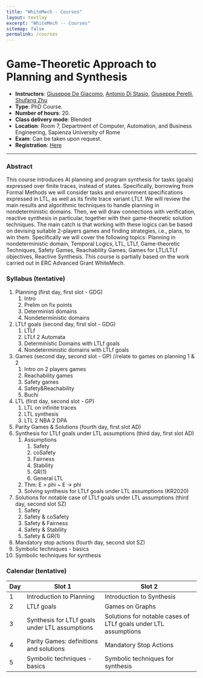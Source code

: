 ```yaml
---
title: "WhiteMech - Courses"
layout: textlay
excerpt: "WhiteMech -- Courses"
sitemap: false
permalink: /courses
---
```




# Game-Theoretic Approach to Planning and Synthesis

- **Instructors**: [Giuseppe De Giacomo](https://www.dis.uniroma1.it/degiacom/), [Antonio Di Stasio](https://www.dis.uniroma1.it/users/antonio_di-stasio), [Giuseppe Perelli](https://giuseppeperelli.github.io/), [Shufang Zhu](https://shufang-zhu.github.io/) 
- **Type**: PhD Course.
- **Number of hours**: 20.
- **Class delivery mode**: Blended
- **Location**: Room 7, Department of Computer, Automation, and Business Engineering, Sapienza University of Rome
- **Exam**: Can be taken upon request.
- **Registration**: [Here]()

------

### Abstract

This course introduces AI planning and program synthesis for tasks (goals) expressed over finite traces, instead of states. Specifically, borrowing from Formal Methods we will consider tasks and environment specifications expressed in LTL, as well as its finite trace variant LTLf.  We will review the main results and algorithmic techniques to handle planning in nondeterministic domains. Then, we will draw connections with verification, reactive synthesis in particular, together with their game-theoretic solution techniques. The main catch is that working with these logics can be based on devising suitable 2-players games and finding strategies, i.e., plans, to win them.
Specifically we will cover the following topics: Planning in nondeterministic domain, Temporal Logics, LTL, LTLf, Game-theoretic Techniques, Safety Games, Reachability Games, Games for LTL/LTLf objectives, Reactive Synthesis. This course is partially based on the work carried out in ERC Advanced Grant WhiteMech.

### Syllabus (tentative)

1. Planning (first day, first slot - GDG)
    1. Intro 
    2. Prelim on fix points
    3. Deterministi domains
    4. Nondeterministic domains
2. LTLf goals (second day, first slot - GDG)
    1. LTLf
    2. LTLf 2 Automata
    3. Deterministic Domains with LTLf goals
    4. Nondeterministic domains with LTLf goals
3. Games (second day, second slot - GP) //relate to games on planning 1 & 2
    1. Intro on 2 players games
    2. Reachability games
    3. Safety games
    4. Safety&Reachability
    5. Buchi
4. LTL (first day, second slot - GP)
    1. LTL on infinite traces
    2. LTL synthesis
    3. LTL 2 NBA 2 DPA
5. Parity Games & Solutions (fourth day, first slot AD)
6. Synthesis  for LTLf goals under LTL assumptions (third day, first slot AD)
    1. Assumptions
        1. Safety
        2. coSafety
        3. Fairness
        4. Stability
        5. GR(1)
        6. General LTL
    2. Thm: E > phi ~ E -> phi
    3. Solving synthesis for LTLf goals under LTL assumptions (KR2020)
7. Solutions for notable case of LTLf goals under LTL assumptions (third day, second slot SZ)
    1. Safety
    2. Safety & coSafety
    3. Safety & Fairness
    4. Safety & Stability
    5. Safety & GR(1)
8. Mandatory stop actions (fourth day, second slot SZ)
9. Symbolic techniques - basics
10. Symbolic techniques for synthesis


### Calendar (tentative)


<table>
  <thead>
    <tr>
      <th>Day</th>
      <th>Slot 1</th>
      <th>Slot 2</th>
    </tr>
  </thead>
  <tbody>
    <tr>
      <td>1</td>
      <td>Introduction to Planning</td>
      <td>Introduction to Synthesis</td>
    </tr>
    <tr>
      <td>2</td>
      <td>LTLf goals</td>
      <td>Games on Graphs</td>
    </tr>
    <tr>
      <td>3</td>
      <td>Synthesis for LTLf goals under LTL assumptions</td>
      <td>Solutions for notable cases of LTLf goals under LTL assumptions </td>
    </tr>
    <tr>
      <td>4</td>
      <td>Parity Games: definitions and solutions </td>
      <td>Mandatory Stop Actions </td>
    </tr>
    <tr>
      <td>5</td>
      <td>Symbolic techniques - basics</td>
      <td>Symbolic techniques for synthesis</td>
    </tr>
  </tbody>
</table>
